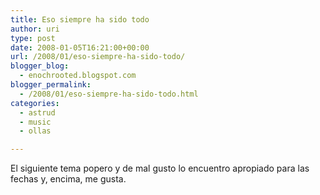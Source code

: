 ```yaml
---
title: Eso siempre ha sido todo
author: uri
type: post
date: 2008-01-05T16:21:00+00:00
url: /2008/01/eso-siempre-ha-sido-todo/
blogger_blog:
  - enochrooted.blogspot.com
blogger_permalink:
  - /2008/01/eso-siempre-ha-sido-todo.html
categories:
  - astrud
  - music
  - ollas

---
```

El siguiente tema popero y de mal gusto lo encuentro apropiado para las fechas y, encima, me gusta.